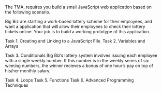 The TMA, requires you
build a small JavaScript web application based on the following scenario.

Big Biz are starting a work-based lottery scheme for their employees, and want
a application that will allow their employees to check their lottery tickets online.
Your job is to build a working prototype of this application.

Task 1. Creating and Linking to a JavaScript File.
Task 2. Variables and Arrays

Task 3. Conditionals
Big Biz’s lottery system involves issuing each employee with a single weekly
number. If this number is in the weekly series of six winning numbers, the
winner recieves a bonus of one hour’s pay on top of his/her monthly salary.

Task 4. Loops
Task 5. Functions
Task 6. Advanced Programming Techniques